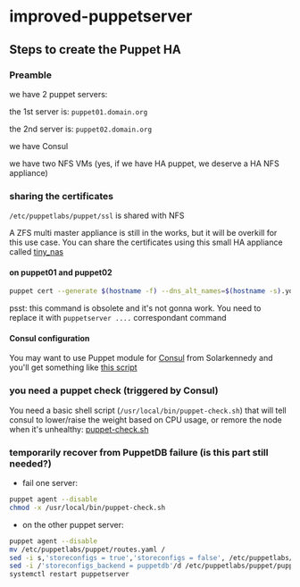 # improved-puppetserver

## Steps to create the Puppet HA

### Preamble

we have 2 puppet servers:

the 1st server is: `puppet01.domain.org`

the 2nd server is: `puppet02.domain.org`

we have Consul

we have two NFS VMs (yes, if we have HA puppet, we deserve a HA NFS appliance)

### sharing the certificates

`/etc/puppetlabs/puppet/ssl` is shared with NFS

A ZFS multi master appliance is still in the works, but it will be overkill for this use case.
You can share the certificates using this small HA appliance called [tiny_nas](https://forge.puppet.com/maxadamo/tiny_nas) 

#### on puppet01 and puppet02

```bash
puppet cert --generate $(hostname -f) --dns_alt_names=$(hostname -s).your.consul.node.domain
```

psst: this command is obsolete and it's not gonna work. You need to replace it with `puppetserver ....` correspondant command

#### Consul configuration

You may want to use Puppet module for [Consul](https://forge.puppet.com/KyleAnderson/consul) from Solarkennedy
and you'll get something like [this script](https://github.com/maxadamo/improved-puppetserver/blob/master/scripts/service_puppet.json)

### you need a puppet check (triggered by Consul)

You need a basic shell script (`/usr/local/bin/puppet-check.sh`) that will tell consul to lower/raise the weight based on CPU usage, or remore the node when it's unhealthy: [puppet-check.sh](https://github.com/maxadamo/improved-puppetserver/blob/master/scripts/puppet-check.sh)

### temporarily recover from PuppetDB failure (is this part still needed?)

- fail one server:

```bash
puppet agent --disable
chmod -x /usr/local/bin/puppet-check.sh
```

- on the other puppet server:

```bash
puppet agent --disable
mv /etc/puppetlabs/puppet/routes.yaml /
sed -i s,'storeconfigs = true','storeconfigs = false', /etc/puppetlabs/puppet/puppet.conf
sed -i /'storeconfigs_backend = puppetdb'/d /etc/puppetlabs/puppet/puppet.conf
systemctl restart puppetserver
```
